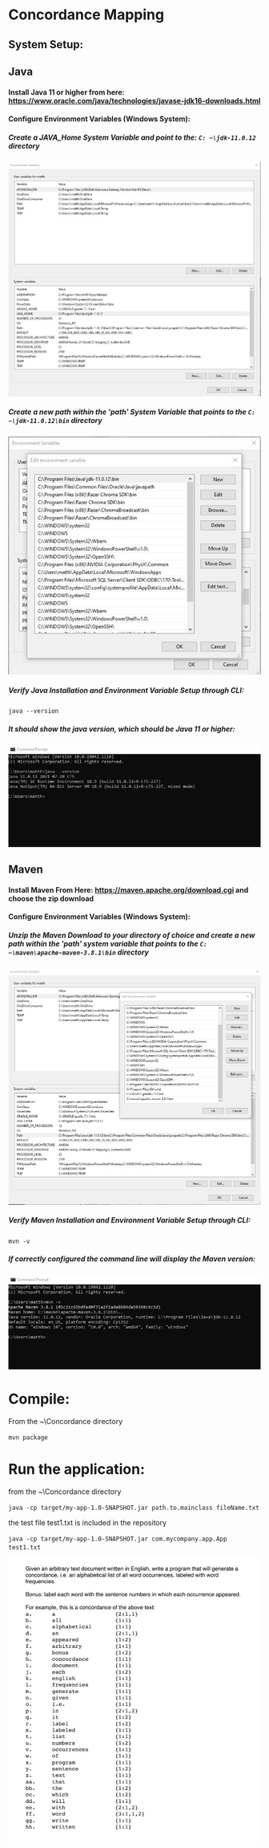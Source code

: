 # Concordance Mapping
## System Setup: 
## Java
#### Install Java 11 or higher from here: https://www.oracle.com/java/technologies/javase-jdk16-downloads.html
#### Configure Environment Variables (Windows System): 
##### Create a JAVA_Home System Variable and point to the: `C: ~\jdk-11.0.12` directory

<img src = "pictures/JAVA_HOME.jpeg"/>

##### Create a new path within the 'path' System Variable that points to the `C: ~\jdk-11.0.12\bin` directory

<img src = "pictures/javaEnvironmentPathToBin.jpg"/>

##### Verify Java Installation and Environment Variable Setup through CLI:
`java --version`
##### It should show the java version, which should be Java 11 or higher: 
<img src = "pictures/javaVersion.jpg" />

## Maven
#### Install Maven From Here: https://maven.apache.org/download.cgi and choose the zip download
#### Configure Environment Variables (Windows System): 
##### Unzip the Maven Download to your directory of choice and create a new path within the 'path' system variable that points to the `C: ~\maven\apache-maven-3.8.1\bin` directory 

<img src = "pictures/mavenEnvVariable.jpg"/>

##### Verify Maven Installation and Environment Variable Setup through CLI:

`mvn -v`

##### If correctly configured the command line will display the Maven version:

<img src = "pictures/mvnVerfification.jpg"/>

# Compile:

From the ~\Concordance directory

`mvn package`

# Run the application:

from the ~\Concordance directory

`java -cp target/my-app-1.0-SNAPSHOT.jar path.to.mainclass fileName.txt`

the test file test1.txt is included in the repository 

`java -cp target/my-app-1.0-SNAPSHOT.jar com.mycompany.app.App test1.txt`

<img src = "pictures/concordance.jpg"/>





